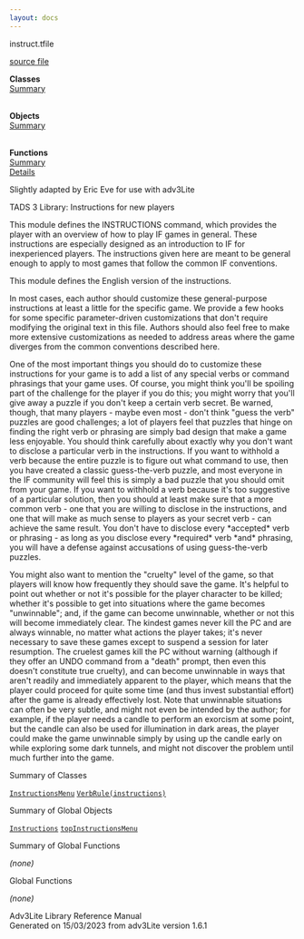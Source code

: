 ```yaml
---
layout: docs
---
```

<span class="title">instruct.t</span><span class="type">file</span>

[source file](../source/instruct.t.html)

**Classes**  
[Summary](#_ClassSummary_)  
 

**Objects**  
[Summary](#_ObjectSummary_)  
 

**Functions**  
[Summary](#_FunctionSummary_)  
[Details](#_Functions_)



Slightly adapted by Eric Eve for use with adv3Lite

TADS 3 Library: Instructions for new players

This module defines the INSTRUCTIONS command, which provides the player
with an overview of how to play IF games in general. These instructions
are especially designed as an introduction to IF for inexperienced
players. The instructions given here are meant to be general enough to
apply to most games that follow the common IF conventions.

This module defines the English version of the instructions.

In most cases, each author should customize these general-purpose
instructions at least a little for the specific game. We provide a few
hooks for some specific parameter-driven customizations that don't
require modifying the original text in this file. Authors should also
feel free to make more extensive customizations as needed to address
areas where the game diverges from the common conventions described
here.

One of the most important things you should do to customize these
instructions for your game is to add a list of any special verbs or
command phrasings that your game uses. Of course, you might think you'll
be spoiling part of the challenge for the player if you do this; you
might worry that you'll give away a puzzle if you don't keep a certain
verb secret. Be warned, though, that many players - maybe even most -
don't think "guess the verb" puzzles are good challenges; a lot of
players feel that puzzles that hinge on finding the right verb or
phrasing are simply bad design that make a game less enjoyable. You
should think carefully about exactly why you don't want to disclose a
particular verb in the instructions. If you want to withhold a verb
because the entire puzzle is to figure out what command to use, then you
have created a classic guess-the-verb puzzle, and most everyone in the
IF community will feel this is simply a bad puzzle that you should omit
from your game. If you want to withhold a verb because it's too
suggestive of a particular solution, then you should at least make sure
that a more common verb - one that you are willing to disclose in the
instructions, and one that will make as much sense to players as your
secret verb - can achieve the same result. You don't have to disclose
every \*accepted\* verb or phrasing - as long as you disclose every
\*required\* verb \*and\* phrasing, you will have a defense against
accusations of using guess-the-verb puzzles.

You might also want to mention the "cruelty" level of the game, so that
players will know how frequently they should save the game. It's helpful
to point out whether or not it's possible for the player character to be
killed; whether it's possible to get into situations where the game
becomes "unwinnable"; and, if the game can become unwinnable, whether or
not this will become immediately clear. The kindest games never kill the
PC and are always winnable, no matter what actions the player takes;
it's never necessary to save these games except to suspend a session for
later resumption. The cruelest games kill the PC without warning
(although if they offer an UNDO command from a "death" prompt, then even
this doesn't constitute true cruelty), and can become unwinnable in ways
that aren't readily and immediately apparent to the player, which means
that the player could proceed for quite some time (and thus invest
substantial effort) after the game is already effectively lost. Note
that unwinnable situations can often be very subtle, and might not even
be intended by the author; for example, if the player needs a candle to
perform an exorcism at some point, but the candle can also be used for
illumination in dark areas, the player could make the game unwinnable
simply by using up the candle early on while exploring some dark
tunnels, and might not discover the problem until much further into the
game.



<span id="_ClassSummary_"></span>



<span class="hdln">Summary of Classes</span>  



[`InstructionsMenu`](../object/InstructionsMenu.html) [`VerbRule(instructions)`](../object/VerbRule(instructions).html)
<span id="_ObjectSummary_"></span>



<span class="hdln">Summary of Global Objects</span>  



[`Instructions`](../object/Instructions.html) [`topInstructionsMenu`](../object/topInstructionsMenu.html)
<span id="FunctionSummary_"></span>



<span class="hdln">Summary of Global Functions</span>  



*(none)* <span id="_Functions_"></span>



<span class="hdln">Global Functions</span>  



*(none)*



Adv3Lite Library Reference Manual  
Generated on 15/03/2023 from adv3Lite version 1.6.1


